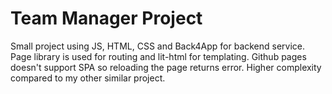 # Team Manager Project

Small project using JS, HTML, CSS and Back4App for backend service. Page library is used for routing and lit-html for templating.
Github pages doesn't support SPA so reloading the page returns error.
Higher complexity compared to my other similar project.

